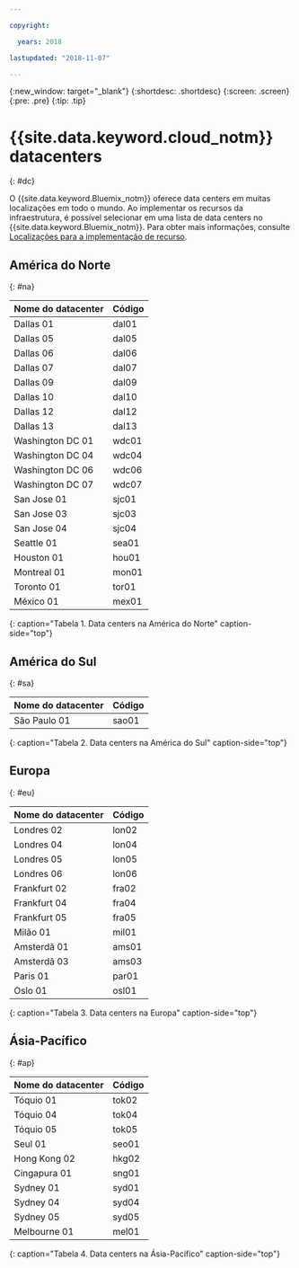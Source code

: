 ```yaml
---

copyright:

  years: 2018

lastupdated: "2018-11-07"

---
```


{:new_window: target="_blank"}
{:shortdesc: .shortdesc}
{:screen: .screen}
{:pre: .pre}
{:tip: .tip}

# {{site.data.keyword.cloud_notm}}  datacenters
{: #dc}

O {{site.data.keyword.Bluemix_notm}} oferece data centers em muitas localizações em todo o mundo. Ao
implementar os recursos da infraestrutura, é possível selecionar em uma lista de data centers no
{{site.data.keyword.Bluemix_notm}}. Para
obter mais informações, consulte [Localizações para a implementação de recurso](ha-regions.html).

## América do Norte
{: #na}

| Nome do datacenter | Código |
|----------|---------|
|Dallas 01|dal01|
|Dallas 05|dal05|
|Dallas 06|dal06|
|Dallas 07|dal07|
|Dallas 09|dal09|
|Dallas 10|dal10|
|Dallas 12|dal12|
|Dallas 13|dal13|
|Washington DC 01|wdc01|
|Washington DC 04|wdc04|
|Washington DC 06|wdc06|
|Washington DC 07|wdc07|
|San Jose 01|sjc01|
|San Jose 03|sjc03|
|San Jose 04|sjc04|
|Seattle 01|sea01|
|Houston 01|hou01|
|Montreal 01|mon01|
|Toronto 01|tor01|
|México 01|mex01|
{: caption="Tabela 1. Data centers na América do Norte" caption-side="top"}

## América do Sul
{: #sa}

| Nome do datacenter | Código |
|----------|---------|
|São Paulo 01|sao01|
{: caption="Tabela 2. Data centers na América do Sul" caption-side="top"}

## Europa
{: #eu}

| Nome do datacenter | Código |
|----------|---------|
|Londres 02|lon02|
|Londres 04|lon04|
|Londres 05|lon05|
|Londres 06|lon06|
|Frankfurt 02|fra02|
|Frankfurt 04|fra04|
|Frankfurt 05|fra05|
|Milão 01|mil01|
|Amsterdã 01|ams01|
|Amsterdã 03|ams03|
|Paris 01|par01|
|Oslo 01|osl01|
{: caption="Tabela 3. Data centers na Europa" caption-side="top"}

## Ásia-Pacífico
{: #ap}

| Nome do datacenter | Código |
|----------|---------|
|Tóquio 01|tok02|
|Tóquio 04|tok04|
|Tóquio 05|tok05|
|Seul 01|seo01|
|Hong Kong 02|hkg02|
|Cingapura 01|sng01|
|Sydney 01|syd01|
|Sydney 04|syd04|
|Sydney 05|syd05|
|Melbourne 01|mel01|
{: caption="Tabela 4. Data centers na Ásia-Pacífico" caption-side="top"}
